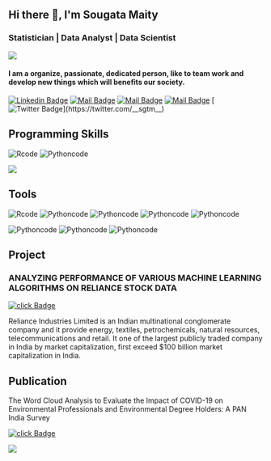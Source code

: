 ##          Hi there 👋, I'm Sougata Maity
### Statistician | Data Analyst | Data Scientist

![](https://t4.ftcdn.net/jpg/03/03/16/85/240_F_303168513_hKdmYEegVUuGU1UwVi8hMNSmqRDNJTBq.jpg?style=centerme)

<!--[](https://marvel-b1-cdn.bc0a.com/f00000000234031/www.pacificu.edu/sites/default/files/styles/page_banner/public/DataScience_Banner.jpg?itok=A3Y_n3bK)-->


#### I am a organize, passionate, dedicated person, like to team work and develop new things which will benefits our society.

[![Linkedin Badge](https://img.shields.io/badge/-Linkedin-0e76a8?style=flat&labelColor=0e76a8&logo=linkedin&logoColor=white)](https://www.linkedin.com/in/sougata-maity-sgtm/)
[![Mail Badge](https://img.shields.io/badge/-Gmail-c0392b?style=flat&labelColor=c0392b&logo=gmail&logoColor=white)](mailto:issougatamaity724@gmail.com)
[![Mail Badge](https://img.shields.io/badge/-facebook-0e76a8?style=flat&labelColor=0e76a8&logo=facebook&logoColor=white)](https://www.facebook.com/sgtm02/)
[![Mail Badge](https://img.shields.io/badge/-Instragram-e84393?style=flat&labelColor=e84393&logo=instagram&logoColor=white)](https://www.instagram.com/sougatamaity2/)
[![Twitter Badge](https://img.shields.io/badge/-@__sgtm__-1ca0f1?style=flat&labelColor=1ca0f1&logo=twitter&logoColor=white&link=https://twitter.com/__sgtm__)](https://twitter.com/__sgtm__)


## Programming Skills
![Rcode](https://img.shields.io/badge/code-R-blue?logo=R&logoColor=white)
![Pythoncode](https://img.shields.io/badge/code-python-orange?logo=Python&logoColor=white)

![](https://t4.ftcdn.net/jpg/02/18/19/45/240_F_218194503_wSvcCgloyddB8rJmzoWdOPlwiAnMei2Q.jpg)

## Tools
![Rcode](https://img.shields.io/badge/.-RStudio-blue?logo=RStudio&logoColor=white)
![Pythoncode](https://img.shields.io/badge/.-Anaconda-success?logo=Anaconda&logoColor=white)
![Pythoncode](https://img.shields.io/badge/.-Jupyter-orange?logo=Jupyter&logoColor=white)
![Pythoncode](https://img.shields.io/badge/.-VSCode-blueviolet?logo=VisualStudioCode&logoColor=white)
![Pythoncode](https://img.shields.io/badge/.-Pycharm-brightgreen?logo=Pycharm&logoColor=white)

![Pythoncode](https://img.shields.io/badge/.-Excel-brightgreen?logo=MicrosoftExcel&logoColor=white)
![Pythoncode](https://img.shields.io/badge/.-Word-blue?logo=MicrosoftWord&logoColor=white)
![Pythoncode](https://img.shields.io/badge/.-Powerpoint-red?logo=MicrosoftPowerpoint&logoColor=white)


## Project

### ANALYZING PERFORMANCE OF VARIOUS MACHINE LEARNING ALGORITHMS ON RELIANCE STOCK DATA     
[![click Badge](https://img.shields.io/badge/-_View_-0e76a8?style=flat&labelColor=orange&logo=click&logoColor=white)](https://drive.google.com/file/d/1QRDv_ejULQTghvQtDb9-YekW4_uH4bS7/view?usp=sharing)

Reliance Industries Limited is an Indian multinational conglomerate company and it provide energy, textiles, petrochemicals, natural resources, telecommunications and retail. It one of the largest publicly traded company in India by market capitalization, first exceed $100 billion market capitalization in India.

## Publication
The Word Cloud Analysis to Evaluate the Impact of COVID-19 on Environmental Professionals and Environmental Degree Holders: A PAN India Survey

[![click Badge](https://img.shields.io/badge/-_View_-0e76a8?style=flat&labelColor=orange&logo=click&logoColor=white)](https://www.banglajol.info/index.php/BJMS/article/view/51558)


![](https://t3.ftcdn.net/jpg/02/52/60/22/240_F_252602283_dHNFUj520h1E8CwHyBORuUyu5hcJb2I4.jpg)
